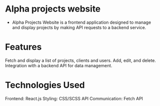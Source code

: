 # Alpha projects website

- Alpha Projects Website is a frontend application designed to manage and display projects by making API requests to a backend service.

# Features
Fetch and display a list of projects, clients and users.
Add, edit, and delete.
Integration with a backend API for data management.


# Technologies Used
Frontend: React.js
Styling: CSS/SCSS
API Communication: Fetch API